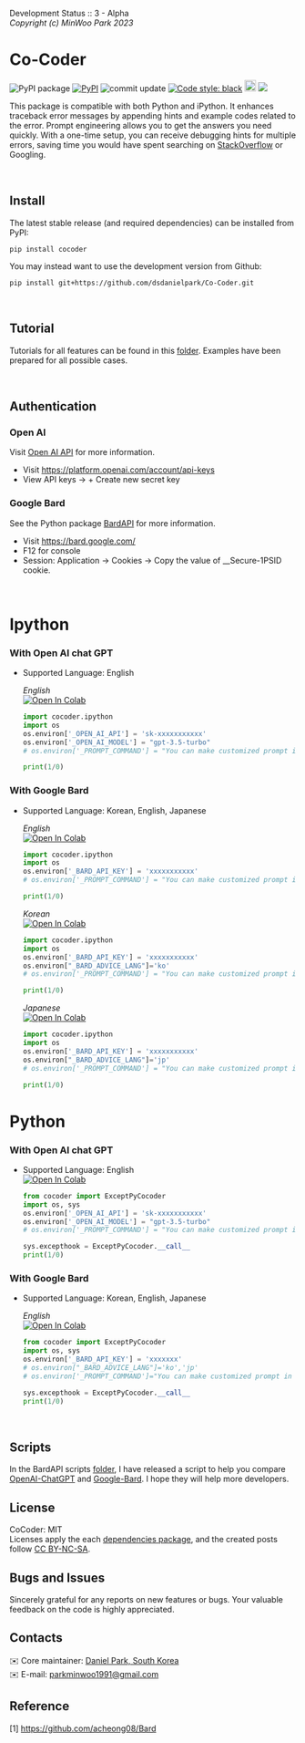 Development Status :: 3 - Alpha <br>
*Copyright (c) MinWoo Park 2023*

# Co-Coder

<p align="left">
<a><img alt="PyPI package" src="https://img.shields.io/badge/pypi-CoCoder-blue"></a>
<a href="https://pypi.org/project/bardapi/"><img alt="PyPI" src="https://img.shields.io/pypi/v/cocoder"></a>
<!-- <a href="https://pepy.tech/project/bardapi"><img alt="Downloads" src="https://pepy.tech/badge/bardapi"></a> -->
<a><img alt="commit update" src="https://img.shields.io/github/last-commit/dsdanielpark/Co-Coder?color=blue"></a>
<a href="https://github.com/psf/black"><img alt="Code style: black" src="https://img.shields.io/badge/code%20style-black-000000.svg"></a>
<a href="https://www.buymeacoffee.com/parkminwoo"><img src="https://www.buymeacoffee.com/assets/img/custom_images/orange_img.png" height="20px"></a>
<a href="https://hits.seeyoufarm.com"><img src="https://hits.seeyoufarm.com/api/count/incr/badge.svg?url=https%3A%2F%2Fgithub.com%2Fdsdanielpark%2FCo-Coder&count_bg=%2379C83D&title_bg=%23555555&icon=&icon_color=%23E7E7E7&title=Co-Coder&edge_flat=false"/></a>
</p>

This package is compatible with both Python and iPython. It enhances traceback error messages by appending hints and example codes related to the error. Prompt engineering allows you to get the answers you need quickly. With a one-time setup, you can receive debugging hints for multiple errors, saving time you would have spent searching on [StackOverflow](https://stackoverflow.com/) or Googling.

<br>


## Install
The latest stable release (and required dependencies) can be installed from PyPI:
```
pip install cocoder
```
You may instead want to use the development version from Github:
```
pip install git+https://github.com/dsdanielpark/Co-Coder.git
```

<br>

## Tutorial
Tutorials for all features can be found in this [folder](./tutorials/). Examples have been prepared for all possible cases.

<br>

## Authentication
### Open AI
Visit [Open AI API](https://platform.openai.com/docs/introduction) for more information.
- Visit https://platform.openai.com/account/api-keys
- View API keys → + Create new secret key

### Google Bard
See the Python package [BardAPI](https://github.com/dsdanielpark/bardapi) for more information.
- Visit https://bard.google.com/
- F12 for console
- Session: Application → Cookies → Copy the value of  __Secure-1PSID cookie.

<br>

# Ipython

### With Open AI chat GPT 
- Supported Language: English 

    *English* <br> [![Open In Colab](https://colab.research.google.com/assets/colab-badge.svg)](https://colab.research.google.com/drive/1E5Q-lnWStG1MqtnGCr5pzInlfWt2uc2S?usp=sharing)
    ```python
    import cocoder.ipython
    import os
    os.environ['_OPEN_AI_API'] = 'sk-xxxxxxxxxxx'
    os.environ['_OPEN_AI_MODEL'] = "gpt-3.5-turbo" 
    # os.environ['_PROMPT_COMMAND'] = "You can make customized prompt in here."

    print(1/0)
    ```



### With Google Bard
- Supported Language: Korean, English, Japanese

    *English* <br> [![Open In Colab](https://colab.research.google.com/assets/colab-badge.svg)](https://colab.research.google.com/drive/1E5Q-lnWStG1MqtnGCr5pzInlfWt2uc2S?usp=sharing)

    ```python
    import cocoder.ipython
    import os
    os.environ['_BARD_API_KEY'] = 'xxxxxxxxxxx'
    # os.environ['_PROMPT_COMMAND'] = "You can make customized prompt in here."

    print(1/0)
    ```
    

    *Korean* <br> [![Open In Colab](https://colab.research.google.com/assets/colab-badge.svg)](https://colab.research.google.com/drive/1E5Q-lnWStG1MqtnGCr5pzInlfWt2uc2S?usp=sharing)
    ```python
    import cocoder.ipython
    import os
    os.environ['_BARD_API_KEY'] = 'xxxxxxxxxxx'
    os.environ["_BARD_ADVICE_LANG"]='ko'
    # os.environ['_PROMPT_COMMAND'] = "You can make customized prompt in here."

    print(1/0)
    ```

    *Japanese* <br> [![Open In Colab](https://colab.research.google.com/assets/colab-badge.svg)](https://colab.research.google.com/drive/1E5Q-lnWStG1MqtnGCr5pzInlfWt2uc2S?usp=sharing)
    ```python
    import cocoder.ipython
    import os
    os.environ['_BARD_API_KEY'] = 'xxxxxxxxxxx'
    os.environ["_BARD_ADVICE_LANG"]='jp'
    # os.environ['_PROMPT_COMMAND'] = "You can make customized prompt in here."

    print(1/0)
    ```


# Python
### With Open AI chat GPT
- Supported Language: English <br>
[![Open In Colab](https://colab.research.google.com/assets/colab-badge.svg)](https://colab.research.google.com/drive/1E5Q-lnWStG1MqtnGCr5pzInlfWt2uc2S?usp=sharing)

    ```python
    from cocoder import ExceptPyCocoder
    import os, sys
    os.environ['_OPEN_AI_API'] = 'sk-xxxxxxxxxxx'
    os.environ['_OPEN_AI_MODEL'] = "gpt-3.5-turbo" 
    # os.environ['_PROMPT_COMMAND'] = "You can make customized prompt in here."

    sys.excepthook = ExceptPyCocoder.__call__
    print(1/0)
    ```

### With Google Bard 
- Supported Language: Korean, English, Japanese

    *English* <br> [![Open In Colab](https://colab.research.google.com/assets/colab-badge.svg)](https://colab.research.google.com/drive/1E5Q-lnWStG1MqtnGCr5pzInlfWt2uc2S?usp=sharing)
    ```python
    from cocoder import ExceptPyCocoder
    import os, sys
    os.environ['_BARD_API_KEY'] = 'xxxxxxx'
    # os.environ["_BARD_ADVICE_LANG"]='ko','jp'
    # os.environ['_PROMPT_COMMAND']="You can make customized prompt in here."

    sys.excepthook = ExceptPyCocoder.__call__
    print(1/0)
    ```



<br>

## Scripts
In the BardAPI scripts [folder](./scripts/), I have released a script to help you compare [OpenAI-ChatGPT](./scripts/openai_api.ipynb) and [Google-Bard](./scripts/google_api.ipynb). I hope they will help more developers.

## License 
CoCoder: MIT <br>
Licenses apply the each [dependencies package](https://choosealicense.com/licenses/), and the created posts follow [CC BY-NC-SA](https://creativecommons.org/licenses/by-nc-sa/4.0/).

## Bugs and Issues
Sincerely grateful for any reports on new features or bugs. Your valuable feedback on the code is highly appreciated.

## Contacts
:envelope: Core maintainer: [Daniel Park, South Korea](https://github.com/DSDanielPark) <br>
:envelope: E-mail: parkminwoo1991@gmail.com <br>

## Reference 
[1] https://github.com/acheong08/Bard
